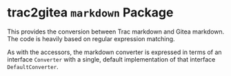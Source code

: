 # trac2gitea `markdown` Package

This provides the conversion between Trac markdown and Gitea markdown.
The code is heavily based on regular expression matching.

As with the accessors, the markdown converter is expressed in terms of an interface `Converter` with a single, default implementation of that interface `DefaultConverter`.
